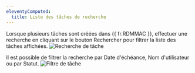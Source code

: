 ```yaml
---
eleventyComputed:
  title: Liste des tâches de recherche
---
```

Lorsque plusieurs tâches sont créées dans {{ fr.RDMMAC }}, effectuer une recherche en cliquant sur le bouton Rechercher pour filtrer la liste des tâches affichées.
![Recherche de tâche](https://cdnweb.devolutions.net/docs/docs_en_rdm_mac_clip10356.png)

Il est possible de filtrer la recherche par Date d'échéance, Nom d'utilisateur ou par Statut.
![Filtre de tâche](https://cdnweb.devolutions.net/docs/docs_en_rdm_mac_clip10022.png)
